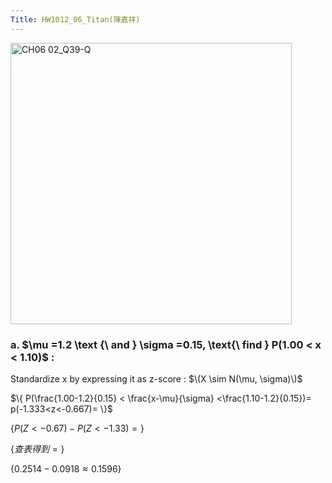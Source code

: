 ```yaml
---
Title: HW1012_06_Titan(陳嘉祥)
---
```


<img width="450" alt="CH06 02_Q39-Q" src="https://github.com/user-attachments/assets/d8b8e8a7-0d31-47c5-a0eb-440d24db1440">


### a. $\mu =1.2 \text {\ and \} \sigma =0.15, \text{\ find \} P(1.00 < x < 1.10)$ :   
Standardize x by expressing it as z-score : $\(X \sim N(\mu, \sigma)\)$

$\{
P(\frac{1.00-1.2}{0.15} < \frac{x-\mu}{\sigma} <\frac{1.10-1.2}{0.15})=
p(-1.333<z<-0.667)=
\}$ 

$\{
P(Z < -0.67) - P(Z < -1.33)=
\}$ 

$\{
查表得到 =
\}$ 

$\{
0.2514-0.0918
\approx 0.1596
\}$
